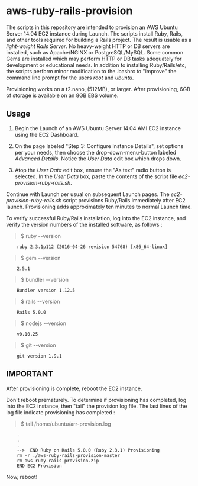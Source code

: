 # aws-ruby-rails-provision
The scripts in this repository are intended to provision an AWS Ubuntu Server 14.04 EC2 instance during Launch.  The scripts install Ruby, Rails, and other tools required for building a Rails project.  The result is usable as a _light-weight Rails Server_.  No heavy-weight HTTP or DB servers are installed, such as Apache/NGINX or PostgreSQL/MySQL.  Some common Gems are installed which may perform HTTP or DB tasks adequately for development or educational needs.  In addition to installing Ruby/Rails/etc, the scripts perform minor modification to the .bashrc to "improve" the command line prompt for the users _root_ and _ubuntu_.

Provisioning works on a t2.nano, (512MB), or larger.  After provisioning, 6GB of storage is available on an 8GB EBS volume.

## Usage
1. Begin the Launch of an AWS Ubuntu Server 14.04 AMI EC2 instance using the EC2 Dashboard.

2. On the page labeled "Step 3: Configure Instance Details", set options per your needs, then choose the drop-down-menu-button labeled _Advanced Details_.  Notice the _User Data_ edit box which drops down.

3. Atop the _User Data_ edit box, ensure the "As text" radio button is selected.  In the _User Data_ box, paste the contents of the script file _ec2-provision-ruby-rails.sh_.

Continue with Launch per usual on subsequent Launch pages.  The _ec2-provision-ruby-rails.sh_ script provisions Ruby/Rails immediately after EC2 launch.  Provisioning adds approximately ten minutes to normal Launch time.  

To verify successful Ruby/Rails installation, log into the EC2 instance, and verify the version numbers of the installed software, as follows :

> $ ruby --version

        ruby 2.3.1p112 (2016-04-26 revision 54768) [x86_64-linux]
  
> $ gem --version

        2.5.1
      
> $ bundler --version

        Bundler version 1.12.5
      
> $ rails --version

        Rails 5.0.0
      
> $ nodejs --version

        v0.10.25

> $ git --version

        git version 1.9.1
      
## IMPORTANT
After provisioning is complete, reboot the EC2 instance.

Don't reboot prematurely.  To determine if provisioning has completed, log into the EC2 instance, then "tail" the provision log file.  The last lines of the log file indicate provisioning has completed :

> $ tail  /home/ubuntu/arr-provision.log

        .
        .
        .
        -->  END Ruby on Rails 5.0.0 (Ruby 2.3.1) Provisioning
        rm -r ./aws-ruby-rails-provision-master
        rm aws-ruby-rails-provision.zip
        END EC2 Provision

Now, reboot!

